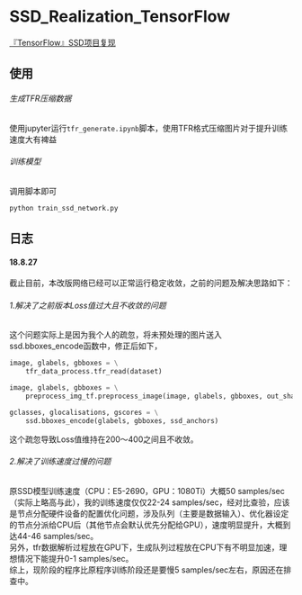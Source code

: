 # SSD_Realization_TensorFlow
[『TensorFlow』SSD项目复现](https://www.cnblogs.com/hellcat/p/9540591.html)<br>
## 使用
###### 生成TFR压缩数据
使用jupyter运行`tfr_generate.ipynb`脚本，使用TFR格式压缩图片对于提升训练速度大有裨益
###### 训练模型
调用脚本即可
```python
python train_ssd_network.py
```

## 日志
#### 18.8.27
截止目前，本改版网络已经可以正常运行稳定收敛，之前的问题及解决思路如下：
###### 1.解决了之前版本Loss值过大且不收敛的问题
这个问题实际上是因为我个人的疏忽，将未预处理的图片送入ssd.bboxes_encode函数中，修正后如下，
```python
image, glabels, gbboxes = \
    tfr_data_process.tfr_read(dataset)

image, glabels, gbboxes = \
    preprocess_img_tf.preprocess_image(image, glabels, gbboxes, out_shape=(300, 300))

gclasses, glocalisations, gscores = \
    ssd.bboxes_encode(glabels, gbboxes, ssd_anchors)
```
这个疏忽导致Loss值维持在200～400之间且不收敛。
###### 2.解决了训练速度过慢的问题
原SSD模型训练速度（CPU：E5-2690，GPU：1080Ti）大概50 samples/sec（实际上略高与此），我的训练速度仅仅22-24 samples/sec，经对比查验，应该是节点分配硬件设备的配置优化问题，涉及队列（主要是数据输入）、优化器设定的节点分派给CPU后（其他节点会默认优先分配给GPU），速度明显提升，大概到达44-46 samples/sec。<br>
另外，tfr数据解析过程放在GPU下，生成队列过程放在CPU下有不明显加速，理想情况下能提升0-1 samples/sec。<br>
综上，现阶段的程序比原程序训练阶段还是要慢5 samples/sec左右，原因还在排查中。<br>
